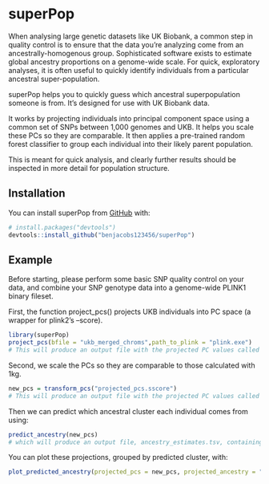 
<!-- README.md is generated from README.Rmd. Please edit that file -->

# superPop

<!-- badges: start -->

<!-- badges: end -->

When analysing large genetic datasets like UK Biobank, a common step in
quality control is to ensure that the data you’re analyzing come from an
ancestrally-homogenous group. Sophisticated software exists to estimate
global ancestry proportions on a genome-wide scale. For quick,
exploratory analyses, it is often useful to quickly identify individuals
from a particular ancestral super-population.

superPop helps you to quickly guess which ancestral superpopulation
someone is from. It’s designed for use with UK Biobank data.

It works by projecting individuals into principal component space using
a common set of SNPs between 1,000 genomes and UKB. It helps you scale
these PCs so they are comparable. It then applies a pre-trained random
forest classifier to group each individual into their likely parent
population.

This is meant for quick analysis, and clearly further results should be
inspected in more detail for population structure.

## Installation

You can install superPop from [GitHub](https://github.com/) with:

``` r
# install.packages("devtools")
devtools::install_github("benjacobs123456/superPop")
```

## Example

Before starting, please perform some basic SNP quality control on your
data, and combine your SNP genotype data into a genome-wide PLINK1
binary fileset.

First, the function project\_pcs() projects UKB individuals into PC
space (a wrapper for plink2’s –score).

``` r
library(superPop)
project_pcs(bfile = "ukb_merged_chroms",path_to_plink = "plink.exe")
# This will produce an output file with the projected PC values called "projected_pcs.sscore"
```

Second, we scale the PCs so they are comparable to those calculated with
1kg.

``` r
new_pcs = transform_pcs("projected_pcs.sscore")
# This will produce an output file with the projected PC values called "projected_pcs.sscore"
```

Then we can predict which ancestral cluster each individual comes from
using:

``` r
predict_ancestry(new_pcs)
# which will produce an output file, ancestry_estimates.tsv, containing estimates for each individual. 
```

You can plot these projections, grouped by predicted cluster, with:

``` r
plot_predicted_ancestry(projected_pcs = new_pcs, projected_ancestry = "ancestry_estimates.tsv")
```
